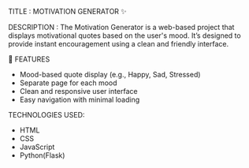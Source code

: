TITLE : MOTIVATION GENERATOR ✨

DESCRIPTION :
       The Motivation Generator is a web-based project that displays motivational quotes based on the user's mood. 
       It’s designed to provide instant encouragement using a clean and friendly interface.

🌟 FEATURES
- Mood-based quote display (e.g., Happy, Sad, Stressed)
- Separate page for each mood
- Clean and responsive user interface
- Easy navigation with minimal loading

TECHNOLOGIES USED:
- HTML
- CSS
- JavaScript
- Python(Flask)




